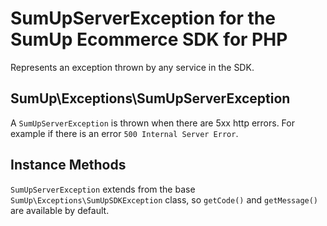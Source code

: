 # SumUpServerException for the SumUp Ecommerce SDK for PHP

Represents an exception thrown by any service in the SDK.

## SumUp\Exceptions\SumUpServerException

A `SumUpServerException` is thrown when there are 5xx http errors. For example if there is an error `500 Internal Server Error`.

## Instance Methods

`SumUpServerException` extends from the base `SumUp\Exceptions\SumUpSDKException` class, so `getCode()` and `getMessage()` are available by default.
